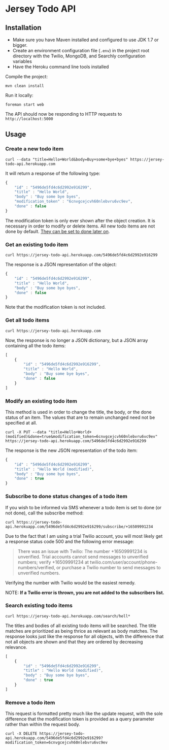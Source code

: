 # Jersey Todo API

## Installation

- Make sure you have Maven installed and configured to use JDK 1.7 or bigger.
- Create an environment configuration file (`.env`) in the project root directory with the Twilio, MongoDB, and Searchly configuration variables
- Have the Heroku command line tools installed

Compile the project:
```shell
mvn clean install
```

Run it locally:
```shell
foreman start web
```

The API should now be responding to HTTP requests to `http://localhost:5000`

## Usage

### Create a new todo item

```shell
curl --data "title=Hello+World&body=Buy+some+bye+byes" https://jersey-todo-api.herokuapp.com
```

It will return a response of the following type:

```javascript
{
	"id" : "5496de5fd4c6d2992e916299",
	"title" : "Hello World",
	"body" : "Buy some bye byes",
	"modification_token" : "6cnvgcejcvh60nlebvru6vc9ev",
	"done" : false
}
```

The modification token is only ever shown after the object creation. It is necessary in order to modify or delete items. 
All new todo items are not done by default. [They can be set to done later on](#modify-an-existing-todo-item).

### Get an existing todo item

```shell
curl https://jersey-todo-api.herokuapp.com/5496de5fd4c6d2992e916299
```

The response is a JSON representation of the object:

```javascript
{
	"id" : "5496de5fd4c6d2992e916299",
	"title" : "Hello World",
	"body" : "Buy some bye byes",
	"done" : false
}
```

Note that the modification token is not included.

### Get all todo items

```shell
curl https://jersey-todo-api.herokuapp.com
```

Now, the response is no longer a JSON dictionary, but a JSON array containing all the todo items:

```javascript
[
	{
		"id" : "5496de5fd4c6d2992e916299",
		"title" : "Hello World",
		"body" : "Buy some bye byes",
		"done" : false
	}
]
```

### Modify an existing todo item

This method is used in order to change the title, the body, or the done status of an item. The values that are to 
remain unchanged need not be specified at all.

```shell
curl -X PUT --data "title=Hello+World+(modified)&done=true&modification_token=6cnvgcejcvh60nlebvru6vc9ev" https://jersey-todo-api.herokuapp.com/5496de5fd4c6d2992e916299
```

The response is the new JSON representation of the todo item:
```javascript
{
	"id" : "5496de5fd4c6d2992e916299",
	"title" : "Hello World (modified)",
	"body" : "Buy some bye byes",
	"done" : true
}
```

### Subscribe to done status changes of a todo item

If you wish to be informed via SMS whenever a todo item is set to done (or not done), call the subscribe method:

```shell
curl https://jersey-todo-api.herokuapp.com/5496de5fd4c6d2992e916299/subscribe/+16509991234
```

Due to the fact that I am using a trial Twilio account, you will most likely get a response status code 500 and the
following error message:

> There was an issue with Twilio: The number +16509991234 is unverified. Trial accounts cannot send messages to 
unverified numbers; verify +16509991234 at twilio.com/user/account/phone-numbers/verified, or purchase a Twilio number 
to send messages to unverified numbers.

Verifying the number with Twilio would be the easiest remedy.

NOTE: **If a Twilio error is thrown, you are not added to the subscribers list.**

### Search existing todo items

```shell
curl https://jersey-todo-api.herokuapp.com/search/hell*
```

The titles and bodies of all existing todo items will be searched. The title matches are prioritized as being thrice as
relevant as body matches. The response looks just like the response for all objects, with the difference that not all
objects are shown and that they are ordered by decreasing relevance.

```javascript
[
	{
		"id" : "5496de5fd4c6d2992e916299",
		"title" : "Hello World (modified)",
		"body" : "Buy some bye byes",
		"done" : true
	}
]
```

### Remove a todo item

This request is formatted pretty much like the update request, with the sole difference that the modification token
is provided as a query parameter rather than within the request body.

```shell
curl -X DELETE https://jersey-todo-api.herokuapp.com/5496de5fd4c6d2992e916299?modification_token=6cnvgcejcvh60nlebvru6vc9ev
```


